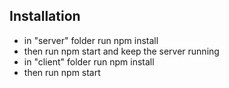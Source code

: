 ## Installation

- in "server" folder run npm install
- then run npm start and keep the server running
- in "client" folder run npm install
- then run npm start
